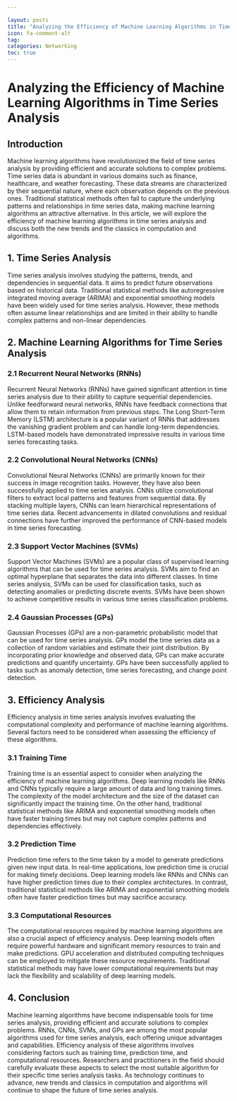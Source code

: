 ```yaml
---

layout: posts
title: "Analyzing the Efficiency of Machine Learning Algorithms in Time Series Analysis"
icon: fa-comment-alt
tag:      
categories: Networking
toc: true
---
```




# Analyzing the Efficiency of Machine Learning Algorithms in Time Series Analysis

## Introduction
Machine learning algorithms have revolutionized the field of time series analysis by providing efficient and accurate solutions to complex problems. Time series data is abundant in various domains such as finance, healthcare, and weather forecasting. These data streams are characterized by their sequential nature, where each observation depends on the previous ones. Traditional statistical methods often fail to capture the underlying patterns and relationships in time series data, making machine learning algorithms an attractive alternative. In this article, we will explore the efficiency of machine learning algorithms in time series analysis and discuss both the new trends and the classics in computation and algorithms.

## 1. Time Series Analysis
Time series analysis involves studying the patterns, trends, and dependencies in sequential data. It aims to predict future observations based on historical data. Traditional statistical methods like autoregressive integrated moving average (ARIMA) and exponential smoothing models have been widely used for time series analysis. However, these methods often assume linear relationships and are limited in their ability to handle complex patterns and non-linear dependencies.

## 2. Machine Learning Algorithms for Time Series Analysis
### 2.1 Recurrent Neural Networks (RNNs)
Recurrent Neural Networks (RNNs) have gained significant attention in time series analysis due to their ability to capture sequential dependencies. Unlike feedforward neural networks, RNNs have feedback connections that allow them to retain information from previous steps. The Long Short-Term Memory (LSTM) architecture is a popular variant of RNNs that addresses the vanishing gradient problem and can handle long-term dependencies. LSTM-based models have demonstrated impressive results in various time series forecasting tasks.

### 2.2 Convolutional Neural Networks (CNNs)
Convolutional Neural Networks (CNNs) are primarily known for their success in image recognition tasks. However, they have also been successfully applied to time series analysis. CNNs utilize convolutional filters to extract local patterns and features from sequential data. By stacking multiple layers, CNNs can learn hierarchical representations of time series data. Recent advancements in dilated convolutions and residual connections have further improved the performance of CNN-based models in time series forecasting.

### 2.3 Support Vector Machines (SVMs)
Support Vector Machines (SVMs) are a popular class of supervised learning algorithms that can be used for time series analysis. SVMs aim to find an optimal hyperplane that separates the data into different classes. In time series analysis, SVMs can be used for classification tasks, such as detecting anomalies or predicting discrete events. SVMs have been shown to achieve competitive results in various time series classification problems.

### 2.4 Gaussian Processes (GPs)
Gaussian Processes (GPs) are a non-parametric probabilistic model that can be used for time series analysis. GPs model the time series data as a collection of random variables and estimate their joint distribution. By incorporating prior knowledge and observed data, GPs can make accurate predictions and quantify uncertainty. GPs have been successfully applied to tasks such as anomaly detection, time series forecasting, and change point detection.

## 3. Efficiency Analysis
Efficiency analysis in time series analysis involves evaluating the computational complexity and performance of machine learning algorithms. Several factors need to be considered when assessing the efficiency of these algorithms.

### 3.1 Training Time
Training time is an essential aspect to consider when analyzing the efficiency of machine learning algorithms. Deep learning models like RNNs and CNNs typically require a large amount of data and long training times. The complexity of the model architecture and the size of the dataset can significantly impact the training time. On the other hand, traditional statistical methods like ARIMA and exponential smoothing models often have faster training times but may not capture complex patterns and dependencies effectively.

### 3.2 Prediction Time
Prediction time refers to the time taken by a model to generate predictions given new input data. In real-time applications, low prediction time is crucial for making timely decisions. Deep learning models like RNNs and CNNs can have higher prediction times due to their complex architectures. In contrast, traditional statistical methods like ARIMA and exponential smoothing models often have faster prediction times but may sacrifice accuracy.

### 3.3 Computational Resources
The computational resources required by machine learning algorithms are also a crucial aspect of efficiency analysis. Deep learning models often require powerful hardware and significant memory resources to train and make predictions. GPU acceleration and distributed computing techniques can be employed to mitigate these resource requirements. Traditional statistical methods may have lower computational requirements but may lack the flexibility and scalability of deep learning models.

## 4. Conclusion
Machine learning algorithms have become indispensable tools for time series analysis, providing efficient and accurate solutions to complex problems. RNNs, CNNs, SVMs, and GPs are among the most popular algorithms used for time series analysis, each offering unique advantages and capabilities. Efficiency analysis of these algorithms involves considering factors such as training time, prediction time, and computational resources. Researchers and practitioners in the field should carefully evaluate these aspects to select the most suitable algorithm for their specific time series analysis tasks. As technology continues to advance, new trends and classics in computation and algorithms will continue to shape the future of time series analysis.